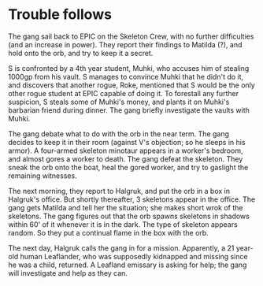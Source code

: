 # Trouble follows

The gang sail back to EPIC on the Skeleton Crew, with no further difficulties (and an increase in power).
They report their findings to Matilda (?), and hold onto the orb, and try to keep it a secret.

S is confronted by a 4th year student, Muhki, who accuses him of stealing 1000gp from his vault.
S manages to convince Muhki that he didn't do it, and discovers that another rogue, Roke, mentioned that S would be the only other rogue student at EPIC capable of doing it.
To forestall any further suspicion, S steals some of Muhki's money, and plants it on Muhki's barbarian friend during dinner.
The gang briefly investigate the vaults with Muhki.

The gang debate what to do with the orb in the near term.
The gang decides to keep it in their room (against V's objection; so he sleeps in his armor).
A four-armed skeleton minotaur appears in a worker's bedroom, and almost gores a worker to death.
The gang defeat the skeleton.
They sneak the orb onto the boat, heal the gored worker, and try to gaslight the remaining witnesses.

The next morning, they report to Halgruk, and put the orb in a box in Halgruk's office.
But shortly thereafter, 3 skeletons appear in the office.
The gang gets Matilda and tell her the situation; she makes short wrok of the skeletons.
The gang figures out that the orb spawns skeletons in shadows within 60' of it whenever it is in the dark.
The type of skeleton appears random.
So they put a continual flame in the box with the orb.

The next day, Halgruk calls the gang in for a mission.
Apparently, a 21 year-old human Leaflander, who was supposedly kidnapped and missing since he was a child, returned.
A Leafland emissary is asking for help;
the gang will investigate and help as they can.
